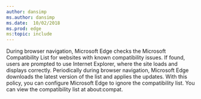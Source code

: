 ```yaml
---
author: dansimp
ms.author: dansimp
ms.date:  10/02/2018
ms.prod: edge
ms:topic: include
---
```


During browser navigation, Microsoft Edge checks the Microsoft Compatibility List for websites with known compatibility issues. If found, users are prompted to use Internet Explorer, where the site loads and displays correctly. Periodically during browser navigation, Microsoft Edge downloads the latest version of the list and applies the updates.  With this policy, you can configure Microsoft Edge to ignore the compatibility list.  You can view the compatibility list at about:compat.
